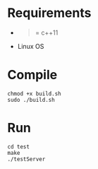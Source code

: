 # Requirements
- >= c++11
- Linux OS

# Compile
```
chmod +x build.sh
sudo ./build.sh
```
# Run
```
cd test
make
./testServer
```
